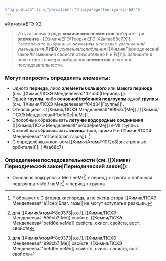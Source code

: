 ```yaml
---
{"dg-publish":true,"permalink":"/himiya/ege/teoriya-ege-h2/"}
---
```


#Химия #ЕГЭ-Х2 
> Из указанных в ряду **химических элементов** выберите три **элемента** - [[Химия/ЕГЭ/Теория ЕГЭ-Х2#^aa68c7\|X]]. Расположите выбранные **элементы** в порядке *увеличения/уменьшения* **ЛИБО** *усиления/ослабления* [[Химия/Периодический закон#Изменения свойств относительно F и Fr\|Y]]. Запишите в поле ответа номера выбранных **элементов** в нужной последовательности.
### Могут попросить определить **элементы**:
- Одного **периода**, либо **элементы** **большого** или **малого периода** (см. [[Химия/ПСХЭ Менделеева#^f01b50\|Периоды]]).
- Одной **группы**, либо **основной/побочной подгруппы** одной **группы** (см. [[Химия/ПСХЭ Менделеева#^f04d34\|Группы]]).
- Относящиеся к [[Химия/ПСХЭ Менделеева#^899cb7\|Ме]] / [[Химия/ПСХЭ Менделеева#^befd0e\|неМе]].
- Способные образовывать **летучие водородные соединения** ([[Химия/ПСХЭ Менделеева#^befd0e\|неМе]] IV-VII группы).
- Способные образовывать **оксиды** (всё, кроме F и [[Химия/ПСХЭ Менделеева#^a11ceb\|благ. газов]]). [^1]
- С определённым кол-вом [[Химия/Атом#^10f2e8\|электронных орбиталей]].
{ #aa68c7}


### Определение последовательности (см. [[Химия/Периодический закон\|Периодический закон]]):
- Основная подгруппа > Ме / неМе[^2] > период > группа > побочная подгруппа > Ме / неМе[^2] > период > группа

[^1]: F образует с O фторид кислорода, а не оксид фтора. [[Химия/ПСХЭ Менделеева#^a11ceb\|Благ. газы]] не могут вступать в реакции.

[^2]: для [[Химия/Атом#^8c9373\|э.о.]], [[Химия/ПСХЭ Менделеева#^899cb7\|Ме]] свойств, [[Химия/ПСХЭ Менделеева#^befd0e\|неМе]] свойств, окисл. свойств, вост. свойств
